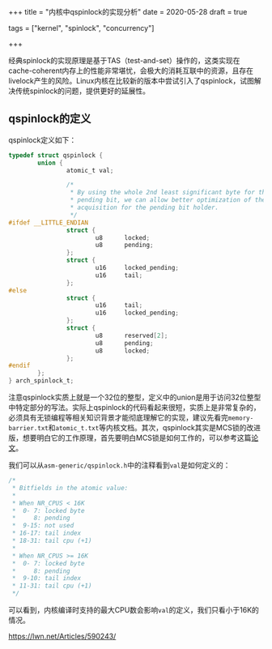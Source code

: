 +++
title = "内核中qspinlock的实现分析"
date = 2020-05-28
draft = true


tags = ["kernel", "spinlock", "concurrency"]

+++

经典spinlock的实现原理是基于TAS（test-and-set）操作的，这类实现在cache-coherent内存上的性能非常堪忧，会极大的消耗互联中的资源，且存在livelock产生的风险。Linux内核在比较新的版本中尝试引入了qspinlock，试图解决传统spinlock的问题，提供更好的延展性。

## qspinlock的定义

qspinlock定义如下：

```c
typedef struct qspinlock {
        union {
                atomic_t val;

                /*
                 * By using the whole 2nd least significant byte for the
                 * pending bit, we can allow better optimization of the lock
                 * acquisition for the pending bit holder.
                 */
#ifdef __LITTLE_ENDIAN
                struct {
                        u8      locked;
                        u8      pending;
                };
                struct {
                        u16     locked_pending;
                        u16     tail;
                };
#else
                struct {
                        u16     tail;
                        u16     locked_pending;
                };
                struct {
                        u8      reserved[2];
                        u8      pending;
                        u8      locked;
                };
#endif
        };
} arch_spinlock_t;
```

注意qspinlock实质上就是一个32位的整型，定义中的union是用于访问32位整型中特定部分的写法。实际上qspinlock的代码看起来很短，实质上是非常复杂的，必须具有无锁编程等相关知识背景才能彻底理解它的实现，建议先看完`memory-barrier.txt`和`atomic_t.txt`等内核文档。其次，qspinlock其实是MCS锁的改进版，想要明白它的工作原理，首先要明白MCS锁是如何工作的，可以参考这篇[论文](https://bugzilla.kernel.org/show_bug.cgi?id=206115)。

我们可以从`asm-generic/qspinlock.h`中的注释看到`val`是如何定义的：

```c
/*
 * Bitfields in the atomic value:
 *
 * When NR_CPUS < 16K
 *  0- 7: locked byte
 *     8: pending
 *  9-15: not used
 * 16-17: tail index
 * 18-31: tail cpu (+1)
 *
 * When NR_CPUS >= 16K
 *  0- 7: locked byte
 *     8: pending
 *  9-10: tail index
 * 11-31: tail cpu (+1)
 */
```

可以看到，内核编译时支持的最大CPU数会影响`val`的定义，我们只看小于16K的情况。



https://lwn.net/Articles/590243/